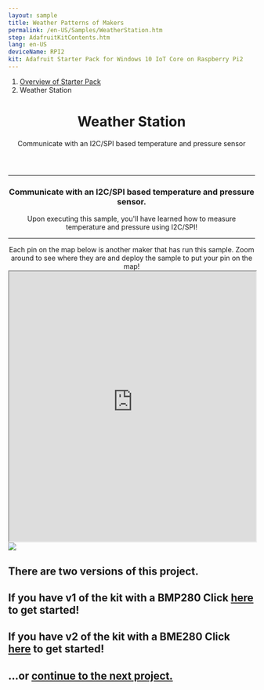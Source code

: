```yaml
---
layout: sample
title: Weather Patterns of Makers
permalink: /en-US/Samples/WeatherStation.htm
step: AdafruitKitContents.htm
lang: en-US
deviceName: RPI2
kit: Adafruit Starter Pack for Windows 10 IoT Core on Raspberry Pi2
---
```


<div class="row">
  <div class="col-xs-24">
    <ol class="breadcrumb">
      <li><a href="{{site.baseurl}}/{{page.lang}}/AdafruitMakerKit">Overview of Starter Pack</a></li>
      <li class="active">Weather Station</li>
    </ol>
    <header class="page-title-header remove-top-margin">
      <h1 class="page-title">Weather Station</h1>
      <div class="page-subtitle">Communicate with an I2C/SPI based temperature and pressure sensor</div>
    </header>
  </div>
</div>

<hr/>

<div class="row">
  <div class="col-xs-24">
    <center>
    <h3>Communicate with an I2C/SPI based temperature and pressure sensor.</h3>
    Upon executing this sample, you'll have learned how to measure temperature and pressure using I2C/SPI!
    <hr/>
    Each pin on the map below is another maker that has run this sample. Zoom around to see where they are and deploy the sample to put your pin on the map!
  </center>
  </div>
</div>

<iframe class="maker-kit" src="https://adafruitsample.azurewebsites.net/cardViewer?lesson=203" width="100%" height="550px" scrolling="no"></iframe>

<div class="row projectRow">
  <div class="col-md-12 col-xs-24">
    <img src="{{site.baseurl}}/Resources/images/AdafruitStarterPack/WeatherStation.jpg">
  </div>
  <div class="col-md-12 col-xs-24">
    <h2>There are two versions of this project.</h2>
    <h2 class="text-center thin-header">If you have v1 of the kit with a BMP280 Click <a target="_blank" href="https://www.hackster.io/windows-iot/weather-station">here</a> to get started!</h2>
    <h2 class="text-center thin-header">If you have v2 of the kit with a BME280 Click <a target="_blank" href="https://www.hackster.io/windows-iot/weather-station-v-2-0-8abe16?auth_token=80b912d8d81919969ccab0080ddd8e2f">here</a> to get started!</h2>
  </div>
</div>

<div class="row lineTop">
  <div class="col-md-12 col-md-offset-12 col-xs-24 text-right">
    <h2 class="thin-header">...or <a href="{{site.baseurl}}/{{page.lang}}/Samples/WhatColor"> continue to the next project.</a></h2>
  </div>
</div>
